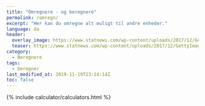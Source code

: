 ```yaml
---
title: "Omregnere - og beregnere"
permalink: /omregn/
excerpt: "Her kan du omregne alt muligt til andre enheder."
language: da
header:
  overlay_image: https://www.statnews.com/wp-content/uploads/2017/12/GettyImages-97021506.jpg
  teaser: https://www.statnews.com/wp-content/uploads/2017/12/GettyImages-97021506.jpg
category:
  - Beregnere
tags:
  - beregner
last_modified_at: 2019-11-19T23:14:14Z
toc: false
---
```


{% include calculator/calculators.html %}
